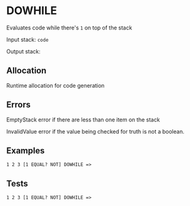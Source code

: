 # DOWHILE

Evaluates code while there's `1` on top of the stack 

Input stack: `code`

Output stack: 

## Allocation

Runtime allocation for code generation

## Errors

EmptyStack error if there are less than one item on the stack

InvalidValue error if the value being checked for truth is not a boolean.

## Examples

```
1 2 3 [1 EQUAL? NOT] DOWHILE =>
```

## Tests

```
1 2 3 [1 EQUAL? NOT] DOWHILE =>
```